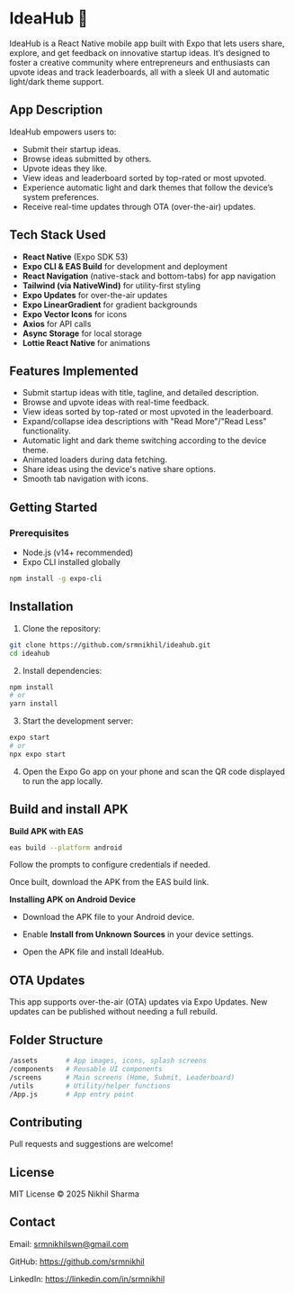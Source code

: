 # IdeaHub 🚀

IdeaHub is a React Native mobile app built with Expo that lets users share, explore, and get feedback on innovative startup ideas. It’s designed to foster a creative community where entrepreneurs and enthusiasts can upvote ideas and track leaderboards, all with a sleek UI and automatic light/dark theme support.

## App Description

IdeaHub empowers users to:

- Submit their startup ideas.
- Browse ideas submitted by others.
- Upvote ideas they like.
- View ideas and leaderboard sorted by top-rated or most upvoted.
- Experience automatic light and dark themes that follow the device’s system preferences.
- Receive real-time updates through OTA (over-the-air) updates.

## Tech Stack Used

- **React Native** (Expo SDK 53)
- **Expo CLI & EAS Build** for development and deployment
- **React Navigation** (native-stack and bottom-tabs) for app navigation
- **Tailwind (via NativeWind)** for utility-first styling
- **Expo Updates** for over-the-air updates
- **Expo LinearGradient** for gradient backgrounds
- **Expo Vector Icons** for icons
- **Axios** for API calls
- **Async Storage** for local storage
- **Lottie React Native** for animations

## Features Implemented

- Submit startup ideas with title, tagline, and detailed description.
- Browse and upvote ideas with real-time feedback.
- View ideas sorted by top-rated or most upvoted in the leaderboard.
- Expand/collapse idea descriptions with "Read More"/"Read Less" functionality.
- Automatic light and dark theme switching according to the device theme.
- Animated loaders during data fetching.
- Share ideas using the device's native share options.
- Smooth tab navigation with icons.

## Getting Started

### Prerequisites

- Node.js (v14+ recommended)
- Expo CLI installed globally

```bash
npm install -g expo-cli
```
## **Installation**

1.  Clone the repository:

```bash
git clone https://github.com/srmnikhil/ideahub.git
cd ideahub
```

2.  Install dependencies:

```bash
npm install
# or
yarn install
```

3.  Start the development server:

```bash
expo start
# or
npx expo start
```

4.  Open the Expo Go app on your phone and scan the QR code displayed to run the app locally.

## **Build and install APK**
**Build APK with EAS**
```bash
eas build --platform android
```
Follow the prompts to configure credentials if needed.

Once built, download the APK from the EAS build link.

**Installing APK on Android Device**
- Download the APK file to your Android device.

- Enable **Install from Unknown Sources** in your device settings.

- Open the APK file and install IdeaHub.

## **OTA Updates**
This app supports over-the-air (OTA) updates via Expo Updates. New updates can be published without needing a full rebuild.

## **Folder Structure**
```bash
/assets       # App images, icons, splash screens
/components   # Reusable UI components
/screens      # Main screens (Home, Submit, Leaderboard)
/utils        # Utility/helper functions
/App.js       # App entry point
```

## **Contributing**
Pull requests and suggestions are welcome!

## **License**
MIT License © 2025 Nikhil Sharma

## **Contact**
Email: srmnikhilswn@gmail.com

GitHub: https://github.com/srmnikhil

LinkedIn: https://linkedin.com/in/srmnikhil
